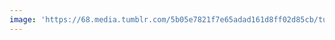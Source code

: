 ```yaml
---
image: 'https://68.media.tumblr.com/5b05e7821f7e65adad161d8ff02d85cb/tumblr_nbqelflRYw1tbdx3so1_1280.jpg'
---
```

